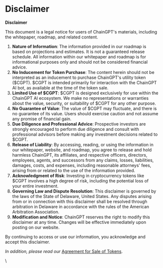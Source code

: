 # Disclaimer

**Disclaimer**

This document is a legal notice for users of ChainGPT's materials, including the whitepaper, roadmap, and related content.

1. **Nature of Information**: The information provided in our roadmap is based on projections and estimates. It is not a guaranteed release schedule. All information within our whitepaper and roadmap is for informational purposes only and should not be considered financial advice.
2. **No Inducement for Token Purchase**: The content herein should not be interpreted as an inducement to purchase ChainGPT's utility token ($CGPT). $CGPT is intended primarily for interaction with the ChainGPT AI bot, as available at the time of the token sale.
3. **Limited Use of $CGPT**: $CGPT is designed exclusively for use within the ChainGPT AI ecosystem. We make no representations or warranties about the value, security, or suitability of $CGPT for any other purpose.
4. **No Guarantee of Value**: The value of $CGPT may fluctuate, and there is no guarantee of its value. Users should exercise caution and not assume any promise of financial gain.
5. **Due Diligence and Professional Advice**: Prospective investors are strongly encouraged to perform due diligence and consult with professional advisors before making any investment decisions related to $CGPT.
6. **Release of Liability**: By accessing, reading, or using the information in our whitepaper, website, and roadmap, you agree to release and hold harmless ChainGPT, its affiliates, and respective officers, directors, employees, agents, and successors from any claims, losses, liabilities, damages, costs, and expenses, including reasonable attorneys' fees, arising from or related to the use of the information provided.
7. **Acknowledgment of Risk**: Investing in cryptocurrency tokens like $CGPT involves a high degree of risk, including the potential loss of your entire investment.
8. **Governing Law and Dispute Resolution**: This disclaimer is governed by the laws of the State of Delaware, United States. Any disputes arising from or in connection with this disclaimer shall be resolved through arbitration in Delaware in accordance with the rules of the American Arbitration Association.
9. **Modification and Notice**: ChainGPT reserves the right to modify this disclaimer at any time. Changes will be effective immediately upon posting on our website.

By continuing to access or use our information, you acknowledge and accept this disclaimer.



_In addition, please read our_ [Agreement for Sale of Tokens](https://www.chaingpt.org/licences).

\
